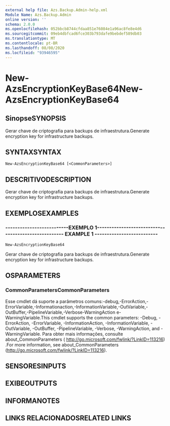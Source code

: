 ```yaml
---
external help file: Azs.Backup.Admin-help.xml
Module Name: Azs.Backup.Admin
online version: ''
schema: 2.0.0
ms.openlocfilehash: 052bbcb8744cfdaa851e76084e1a96ac8fe8e4d6
ms.sourcegitcommit: 09eb4dbfcad6fce303b793dafe9bebdef589db03
ms.translationtype: MT
ms.contentlocale: pt-BR
ms.lasthandoff: 08/08/2020
ms.locfileid: "93946595"
---
```

# <span data-ttu-id="ed5a7-101">New-AzsEncryptionKeyBase64</span><span class="sxs-lookup"><span data-stu-id="ed5a7-101">New-AzsEncryptionKeyBase64</span></span>

## <span data-ttu-id="ed5a7-102">Sinopse</span><span class="sxs-lookup"><span data-stu-id="ed5a7-102">SYNOPSIS</span></span>
<span data-ttu-id="ed5a7-103">Gerar chave de criptografia para backups de infraestrutura.</span><span class="sxs-lookup"><span data-stu-id="ed5a7-103">Generate encryption key for infrastructure backups.</span></span>

## <span data-ttu-id="ed5a7-104">SYNTAX</span><span class="sxs-lookup"><span data-stu-id="ed5a7-104">SYNTAX</span></span>

```
New-AzsEncryptionKeyBase64 [<CommonParameters>]
```

## <span data-ttu-id="ed5a7-105">DESCRITIVO</span><span class="sxs-lookup"><span data-stu-id="ed5a7-105">DESCRIPTION</span></span>
<span data-ttu-id="ed5a7-106">Gerar chave de criptografia para backups de infraestrutura.</span><span class="sxs-lookup"><span data-stu-id="ed5a7-106">Generate encryption key for infrastructure backups.</span></span>

## <span data-ttu-id="ed5a7-107">EXEMPLOS</span><span class="sxs-lookup"><span data-stu-id="ed5a7-107">EXAMPLES</span></span>

### <span data-ttu-id="ed5a7-108">--------------------------EXEMPLO 1--------------------------</span><span class="sxs-lookup"><span data-stu-id="ed5a7-108">-------------------------- EXAMPLE 1 --------------------------</span></span>
```
New-AzsEncryptionKeyBase64
```

<span data-ttu-id="ed5a7-109">Gerar chave de criptografia para backups de infraestrutura.</span><span class="sxs-lookup"><span data-stu-id="ed5a7-109">Generate encryption key for infrastructure backups.</span></span>

## <span data-ttu-id="ed5a7-110">OS</span><span class="sxs-lookup"><span data-stu-id="ed5a7-110">PARAMETERS</span></span>

### <span data-ttu-id="ed5a7-111">CommonParameters</span><span class="sxs-lookup"><span data-stu-id="ed5a7-111">CommonParameters</span></span>
<span data-ttu-id="ed5a7-112">Esse cmdlet dá suporte a parâmetros comuns:-debug,-ErrorAction,-ErrorVariable,-Informationaction,-InformationVariable,-OutVariable,-OutBuffer,-PipelineVariable,-Verbose-WarningAction e-WarningVariable.</span><span class="sxs-lookup"><span data-stu-id="ed5a7-112">This cmdlet supports the common parameters: -Debug, -ErrorAction, -ErrorVariable, -InformationAction, -InformationVariable, -OutVariable, -OutBuffer, -PipelineVariable, -Verbose, -WarningAction, and -WarningVariable.</span></span> <span data-ttu-id="ed5a7-113">Para obter mais informações, consulte about_CommonParameters ( http://go.microsoft.com/fwlink/?LinkID=113216) .</span><span class="sxs-lookup"><span data-stu-id="ed5a7-113">For more information, see about_CommonParameters (http://go.microsoft.com/fwlink/?LinkID=113216).</span></span>

## <span data-ttu-id="ed5a7-114">SENSORES</span><span class="sxs-lookup"><span data-stu-id="ed5a7-114">INPUTS</span></span>

## <span data-ttu-id="ed5a7-115">EXIBE</span><span class="sxs-lookup"><span data-stu-id="ed5a7-115">OUTPUTS</span></span>

## <span data-ttu-id="ed5a7-116">INFORMA</span><span class="sxs-lookup"><span data-stu-id="ed5a7-116">NOTES</span></span>

## <span data-ttu-id="ed5a7-117">LINKS RELACIONADOS</span><span class="sxs-lookup"><span data-stu-id="ed5a7-117">RELATED LINKS</span></span>

